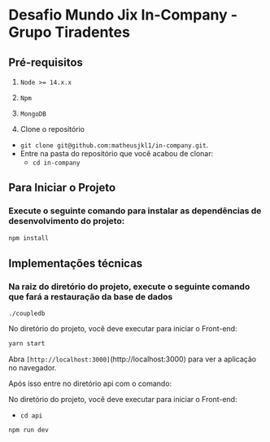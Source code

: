 # Desafio Mundo Jix In-Company - Grupo Tiradentes

## Pré-requisitos
  1. `Node >= 14.x.x`
  2. `Npm`
  3. `MongoDB`

1. Clone o repositório
  * `git clone git@github.com:matheusjkl1/in-company.git`.
  * Entre na pasta do repositório que você acabou de clonar:
    * `cd in-company`
 
## Para Iniciar o Projeto

### Execute o seguinte comando para instalar as dependências de desenvolvimento do projeto: 
```sh
npm install
```

## Implementações técnicas

### Na raiz do diretório do projeto, execute o seguinte comando que fará a restauração da base de dados
```
./coupledb
```
No diretório do projeto, você deve executar para iniciar o Front-end:

```sh
yarn start
```

Abra `[http://localhost:3000]`(http://localhost:3000) para ver a aplicação no navegador.

Após isso entre no diretório api com o comando:


No diretório do projeto, você deve executar para iniciar o Front-end:
 * `cd api`

```sh
npm run dev
```

